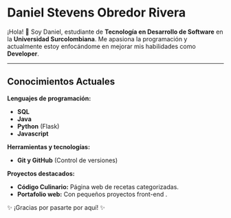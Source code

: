 #  Daniel Stevens Obredor Rivera  

¡Hola! 👋 Soy Daniel, estudiante de **Tecnología en Desarrollo de Software** en la **Universidad Surcolombiana**. Me apasiona la programación y actualmente estoy enfocándome en mejorar mis habilidades como **Developer**.  

---

##  **Conocimientos Actuales**  
 **Lenguajes de programación:**  
- **SQL**  
- **Java**
- **Python** (Flask)
- **Javascript**

 **Herramientas y tecnologías:**  
- **Git y GitHub** (Control de versiones)  


 **Proyectos destacados:**  
- **Código Culinario:** Página web de recetas categorizadas.    
- **Portafolio web:** Con pequeños proyectos front-end .  


✨ ¡Gracias por pasarte por aquí! ✨  

